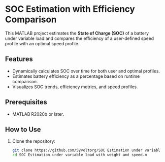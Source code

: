 # SOC Estimation with Efficiency Comparison

This MATLAB project estimates the **State of Charge (SOC)** of a battery under variable load and compares the efficiency of a user-defined speed profile with an optimal speed profile.

## Features
- Dynamically calculates SOC over time for both user and optimal profiles.
- Estimates battery efficiency as a percentage based on runtime comparison.
- Visualizes SOC trends, efficiency metrics, and speed profiles.

## Prerequisites
- MATLAB R2020b or later.

## How to Use
1. Clone the repository:
   ```bash
   git clone https://github.com/Syvoltorg/SOC Estimation under variable load with weight and speed.m
   cd SOC Estimation under variable load with weight and speed.m
